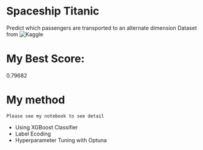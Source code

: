 # Spaceship Titanic
Predict which passengers are transported to an alternate dimension
Dataset from ![Kaggle](https://www.kaggle.com/competitions/spaceship-titanic/overview)
# My Best Score:
0.79682

# My method
`Please see my notebook to see detail`
- Using XGBoost Classifier
- Label Ecoding
- Hyperparameter Tuning with Optuna
